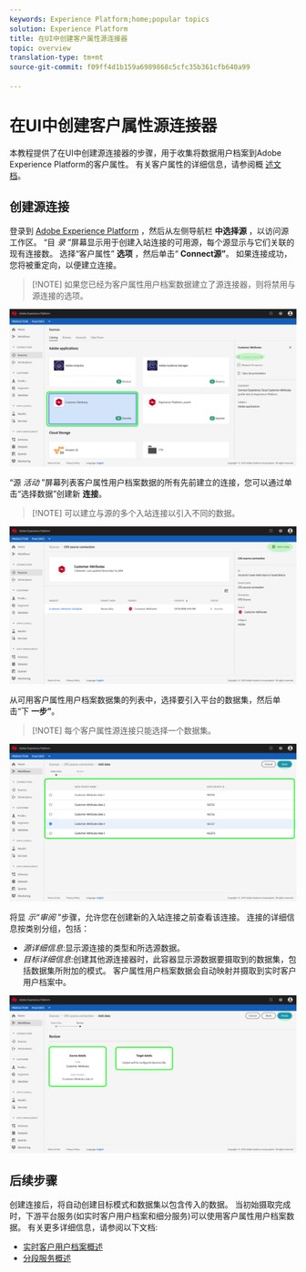```yaml
---
keywords: Experience Platform;home;popular topics
solution: Experience Platform
title: 在UI中创建客户属性源连接器
topic: overview
translation-type: tm+mt
source-git-commit: f09ff4d1b159a6989868c5cfc35b361cfb640a99

---
```



# 在UI中创建客户属性源连接器

本教程提供了在UI中创建源连接器的步骤，用于收集将数据用户档案到Adobe Experience Platform的客户属性。 有关客户属性的详细信息，请参阅概 [述文档](https://docs.adobe.com/content/help/zh-Hans/core-services/interface/customer-attributes/attributes.html)。

## 创建源连接

登录到 <a href="https://platform.adobe.com" target="_blank">Adobe Experience Platform</a> ，然后从左侧导航栏 **中选择源** ，以访问源工作区。 “目 *录* ”屏幕显示用于创建入站连接的可用源，每个源显示与它们关联的现有连接数。 选择“客户属性” **选项** ，然后单击“ **Connect源”**。 如果连接成功，您将被重定向，以便建立连接。

>[!NOTE] 如果您已经为客户属性用户档案数据建立了源连接器，则将禁用与源连接的选项。

![](../../../../images/tutorials/create/customer-attributes/CA-sources_catalog.png)

“源 *活动* ”屏幕列表客户属性用户档案数据的所有先前建立的连接，您可以通过单击“选择数据”创建新 **连接**。

>[!NOTE] 可以建立与源的多个入站连接以引入不同的数据。

![](../../../../images/tutorials/create/customer-attributes/CA-source_activity.png)

从可用客户属性用户档案数据集的列表中，选择要引入平台的数据集，然后单击“下 **一步”**。

>[!NOTE] 每个客户属性源连接只能选择一个数据集。

![](../../../../images/tutorials/create/customer-attributes/CA-select_data.png)

将显 *示“审阅* ”步骤，允许您在创建新的入站连接之前查看该连接。 连接的详细信息按类别分组，包括：

* *源详细信息*:显示源连接的类型和所选源数据。
* *目标详细信息*:创建其他源连接器时，此容器显示源数据要摄取到的数据集，包括数据集所附加的模式。 客户属性用户档案数据会自动映射并摄取到实时客户用户档案中。

![](../../../../images/tutorials/create/customer-attributes/CA-review.png)

## 后续步骤

创建连接后，将自动创建目标模式和数据集以包含传入的数据。 当初始摄取完成时，下游平台服务(如实时客户用户档案和细分服务)可以使用客户属性用户档案数据。 有关更多详细信息，请参阅以下文档:

* [实时客户用户档案概述](../../../../../profile/home.md)
* [分段服务概述](../../../../../segmentation/home.md)
